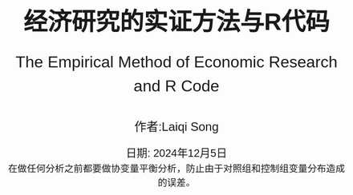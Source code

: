 <!-- 封面样式 -->
<style>
@page {
    size: A4;
    margin: 20mm;
}
body {
    font-family: Arial, sans-serif;
    font-size: 14pt;
    line-height: 1.5;
}
.cover-page {
    display: flex;
    flex-direction: column;
    justify-content: center;
    align-items: center;
    height: 100vh;
    text-align: center;
}
.cover-title {
    font-size: 36pt;
    font-weight: bold;
    margin-bottom: 20px;
}
.cover-subtitle {
    font-size: 24pt;
    margin-bottom: 40px;
}
.cover-author {
    font-size: 18pt;
    margin-bottom: 20px;
}
.cover-date {
    font-size: 16pt;
}
</style>

<!-- 封面内容 -->
<div class="cover-page">
    <div class="cover-title">经济研究的实证方法与R代码</div>
    <div class="cover-subtitle">The Empirical Method of Economic Research and R Code</div>
    <div class="cover-author">作者:Laiqi Song</div>
    <div class="cover-date">日期: 2024年12月5日</div>
    在做任何分析之前都要做协变量平衡分析，防止由于对照组和控制组变量分布造成的误差。
</div>

- [1.OLS](#1ols)
- [9.RDD](#9rdd)
- [实用小代码](#实用小代码)

<div style="page-break-after: always;"></div>

## <div style="font-size:25px;text-align:center;">1.OLS</div>

```R
lm(Y ~ X + C, data = data)#表示进行OLS回归，其中Y为被解释变量，X为解释变量，C为控制变量
#画散点图
    p <- ggplot(data, aes(x = x, y = y))+
    # 添加散点图层
    geom_point() +
    # 添加标题和坐标轴标签（可选）
    labs(title = "Scatter Plot", x = "X Variable", y = "Y Variable") +
    # 选择主题（可选，这里使用默认主题）
    theme_bw()
    # 显示绘制的散点图
    print(p)
```






<div style="page-break-after: always;"></div>

## <div style="font-size:25px;text-align:center;">9.RDD</div>

```R
rdrobust(Y, X, covs = C）#表示进行rdd，其cov为控制变量，x为驱动变量，y为被解释变量，其系数为截距，就是我们要的
summary(rdrobust(Y,X,covs = C, kernel = "uniform"))#表示进行对于数据进行核加权的rdd分析
summary(rdrobust(Y,X,covs = C,  p = 2))# 使用局部二次函数进行RD估计，假设带宽为默认值（可根据需要调整带宽参数h）
summary(rdrobust(Y,X,covs = C,  h = 40))# 使用带宽为40进行RD估计

```

利用RDHonest进行画图和比较更加广泛的RDD分析 [RDDHonest画图](https://github.com/kolesarm/RDHonest/blob/master/doc/RDHonest.pdf)
[RDHonest公式文档，fuzzy or sharp](https://cran.r-project.org/web//packages/RDHonest/RDHonest.pdf)

```R
#参数自己去看文档，这里表示出来所有的参数
RDHonest(formula,data,subset,weights,cutoff = 0,M,kern = "triangular",na.action,opt.criterion = "MSE",h,se.method = "nn",alpha = 0.05,beta = 0.8,J = 3,sclass = "H",
result[["coefficients"]] #看估计的参数
```






## <div style="font-size:25px;text-align:center;">实用小代码</div>

```R
1 #导入csv数据进入
data <- read.csv("path/to/your/file.csv")
#导入excel数据进入
install.packages("readxl")
library(readxl)
data <- read_excel("path/to/your/file.xlsx")
#导入stata数据进入
install.packages("haven")
library(haven)
data <- read_dta("path/to/your/file.dta")
3.#创建一个新的变量并将其输入数据框，数据集中
my_data <- my_data %>% mutate(firstmonth = agemo_mda==0)
4.#用$取出来数据框中的变量，也可以用其来取出变量值
Y <- my_data$cod_any
5.#删除数据列表中的变量值的行
my_data <- subset(my_data, firstmonth!= 1)
my_data <- my_data[!(my_data$firstmonth == 1), ]
6.#看数据frame中的数据列表,
data[['列表名称']]
data$列表名称[“数据标签”]
7.#数值转换
data$列表名称 <- as.numeric(data$列表名称)#不同的转换就是不同的as.类型
```